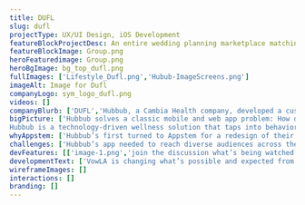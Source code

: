 ```yaml
---
title: DUFL
slug: dufl
projectType: UX/UI Design, iOS Development
featureBlockProjectDesc: An entire wedding planning marketplace matching planners with trusted vendors - all on in one iOS app.
featureBlockImage: Group.png
heroFeaturedimage: Group.png
heroBgImage: bg_top_dufl.png
fullImages: ['Lifestyle_Dufl.png','Hubub-ImageScreens.png']
imageAlt: Image for Dufl
companyLogo: sym_logo_dufl.png
videos: []
companyBlurb: ['DUFL','Hubbub, a Cambia Health company, developed a customizable corporate wellness program that seamlessly uses technology, activity trackers, targeted incentives and game mechanics to turn things we all need to be doing—like drinking more water or taking the stairs—into motivating challenges that help people achieve a healthier lifestyle. Their app aims to improve employee wellness while employers benefit from healthier and happier employees.']
bigPicture: ['Hubbub solves a classic mobile and web app problem: How do you create new habits?
Hubbub is a technology-driven wellness solution that taps into behavioral science, the strength of social circles, and a human drive towards incentives and game-playing to inspire employees towards healthier living. The Hubbub app can be customized by employers to create unique health-improvement experiences for their employees. By being actively engaged with how their employees relate to the app through data collection, engagement incentives, and social challenges, employers are able to take full ownership of their own successful health care programs.','Hubbub’s core business is helping people make healthy habits. Naturally, they looked at what would make healthy living more fun, but also what would make choosing “healthy” easier than “unhealthy”. Rather than forcing users to rely on willpower, Appstem worked with Hubbub to create virtual app-based environments and social groups that would reinforce new healthy habits.']
whyAppstem: ['Hubbub’s first turned to Appstem for a redesign of their website, which was seeing poor adoption and user-engagement. Appstem turned the redesign into a complete overhaul that would ensure they could build a truly habit-forming app. Appstem was selected after a competitive bid based on the strength of the team’s experience in healthcare, deep data integration, and experience in designing addictive, gamified apps.']
challenges: ['Hubbub’s app needed to reach diverse audiences across the country with all different health and fitness needs. Appstem knew it was important to capture interest as soon as people opened the app. They helped create an addictive on-boarding quiz about the current state of each individual’s health and health improvement goals. Users can select if they want to lose weight, eat more healthfully, get better sleep or regular exercise, and more.','The app then provides a series of appropriate “challenges” for employees based on their quiz answers. Going forward, daily app “challenges” keep users checking in at least once a day or more. Employees can also offer each other challenges like “do 50 push-ups” or “run a 10K”. The app needed to be capable of the heavy-lifting required for data integration with all kinds of leading wearables including Fitbit, Garmin Connect, Jawbone UP, Moves App and Nokia.','It would handle a massive amount of data such as activity, weight, blood pressure, cholesterol, sleep analysis, run and cycling distances, and data related to third-party health platforms such as Apple Healthcare, and HIPPA compliance.']
devFeatures: [['image-1.png','join the discussion what’s being watched',''],['image-3.png','See Where to Stream',''],['image-5.png','Bookmark the shows you want to watch','']]
developmentText: ['VowLA is changing what’s possible and expected from a wedding app. The app is the first of its kind to act as a tastemaker, with the capacity to be the “Houzz for Wedding apps.”']
wireframeImages: []
interactions: []
branding: []
---
```

